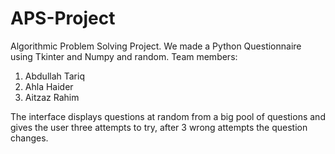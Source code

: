 # APS-Project
Algorithmic Problem Solving Project.
We made a Python Questionnaire using Tkinter and Numpy and random.
Team members:
  1. Abdullah Tariq
  2. Ahla Haider
  3. Aitzaz Rahim

The interface displays questions at random from a big pool of questions and gives the user three attempts to try, after 3 wrong attempts the question changes.
